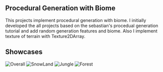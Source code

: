 ## Procedural Generation with Biome
This projects implement procedural generation with biome. I initially developed the all projects based on the sebastian's procedual generation tutorial and add random generation features and biome. Also I implement texture of terrain with Texture2DArray. 

## Showcases
![Overall](http://emal.iptime.org/nextcloud/index.php/s/wG9PJ6oAG5dCn8Z)
![SnowLand](http://emal.iptime.org/nextcloud/index.php/s/PMYs3c2GZXM5gk9)
![Jungle](http://emal.iptime.org/nextcloud/index.php/s/cnncAM9k8Sy5NX2)
![Forest](http://emal.iptime.org/nextcloud/index.php/s/Hogo2Q5CXmMjHiy)